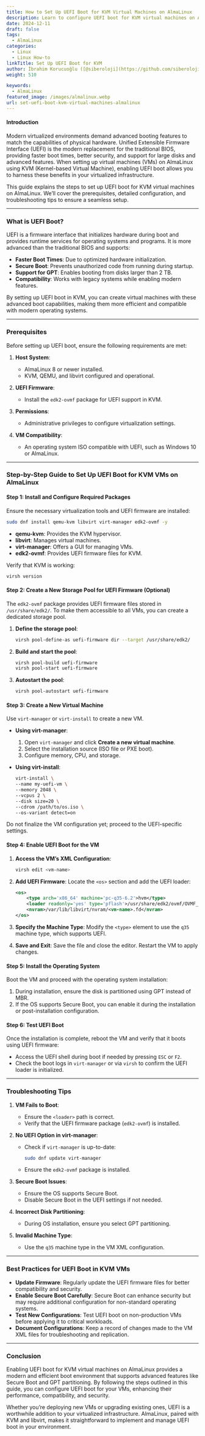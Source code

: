```yaml
---
title: How to Set Up UEFI Boot for KVM Virtual Machines on AlmaLinux
description: Learn to configure UEFI boot for KVM virtual machines on AlmaLinux with this step-by-step guide. Includes prerequisites, setup, and troubleshooting tips.
date: 2024-12-11
draft: false
tags:
  - AlmaLinux
categories:
  - Linux
  - Linux How-to
linkTitle: Set Up UEFI Boot for KVM
author: İbrahim Korucuoğlu ([@siberoloji](https://github.com/siberoloji))
weight: 510

keywords:
  - AlmaLinux
featured_image: /images/almalinux.webp
url: set-uefi-boot-kvm-virtual-machines-almalinux
---
```

#### Introduction

Modern virtualized environments demand advanced booting features to match the capabilities of physical hardware. Unified Extensible Firmware Interface (UEFI) is the modern replacement for the traditional BIOS, providing faster boot times, better security, and support for large disks and advanced features. When setting up virtual machines (VMs) on AlmaLinux using KVM (Kernel-based Virtual Machine), enabling UEFI boot allows you to harness these benefits in your virtualized infrastructure.

This guide explains the steps to set up UEFI boot for KVM virtual machines on AlmaLinux. We’ll cover the prerequisites, detailed configuration, and troubleshooting tips to ensure a seamless setup.

---

### What is UEFI Boot?

UEFI is a firmware interface that initializes hardware during boot and provides runtime services for operating systems and programs. It is more advanced than the traditional BIOS and supports:
- **Faster Boot Times**: Due to optimized hardware initialization.
- **Secure Boot**: Prevents unauthorized code from running during startup.
- **Support for GPT**: Enables booting from disks larger than 2 TB.
- **Compatibility**: Works with legacy systems while enabling modern features.

By setting up UEFI boot in KVM, you can create virtual machines with these advanced boot capabilities, making them more efficient and compatible with modern operating systems.

---

### Prerequisites

Before setting up UEFI boot, ensure the following requirements are met:

1. **Host System**:
   - AlmaLinux 8 or newer installed.
   - KVM, QEMU, and libvirt configured and operational.

2. **UEFI Firmware**:
   - Install the `edk2-ovmf` package for UEFI support in KVM.

3. **Permissions**:
   - Administrative privileges to configure virtualization settings.

4. **VM Compatibility**:
   - An operating system ISO compatible with UEFI, such as Windows 10 or AlmaLinux.

---

### Step-by-Step Guide to Set Up UEFI Boot for KVM VMs on AlmaLinux

#### Step 1: Install and Configure Required Packages
Ensure the necessary virtualization tools and UEFI firmware are installed:
```bash
sudo dnf install qemu-kvm libvirt virt-manager edk2-ovmf -y
```

- **qemu-kvm**: Provides the KVM hypervisor.
- **libvirt**: Manages virtual machines.
- **virt-manager**: Offers a GUI for managing VMs.
- **edk2-ovmf**: Provides UEFI firmware files for KVM.

Verify that KVM is working:
```bash
virsh version
```

#### Step 2: Create a New Storage Pool for UEFI Firmware (Optional)
The `edk2-ovmf` package provides UEFI firmware files stored in `/usr/share/edk2/`. To make them accessible to all VMs, you can create a dedicated storage pool.

1. **Define the storage pool**:
   ```bash
   virsh pool-define-as uefi-firmware dir --target /usr/share/edk2/
   ```
2. **Build and start the pool**:
   ```bash
   virsh pool-build uefi-firmware
   virsh pool-start uefi-firmware
   ```
3. **Autostart the pool**:
   ```bash
   virsh pool-autostart uefi-firmware
   ```

#### Step 3: Create a New Virtual Machine
Use `virt-manager` or `virt-install` to create a new VM.

- **Using virt-manager**:
  1. Open `virt-manager` and click **Create a new virtual machine**.
  2. Select the installation source (ISO file or PXE boot).
  3. Configure memory, CPU, and storage.

- **Using virt-install**:
   ```bash
   virt-install \
   --name my-uefi-vm \
   --memory 2048 \
   --vcpus 2 \
   --disk size=20 \
   --cdrom /path/to/os.iso \
   --os-variant detect=on
   ```

Do not finalize the VM configuration yet; proceed to the UEFI-specific settings.

#### Step 4: Enable UEFI Boot for the VM
1. **Access the VM’s XML Configuration**:
   ```bash
   virsh edit <vm-name>
   ```

2. **Add UEFI Firmware**:
   Locate the `<os>` section and add the UEFI loader:
   ```xml
   <os>
       <type arch='x86_64' machine='pc-q35-6.2'>hvm</type>
       <loader readonly='yes' type='pflash'>/usr/share/edk2/ovmf/OVMF_CODE.fd</loader>
       <nvram>/var/lib/libvirt/nvram/<vm-name>.fd</nvram>
   </os>
   ```

3. **Specify the Machine Type**:
   Modify the `<type>` element to use the `q35` machine type, which supports UEFI.

4. **Save and Exit**:
   Save the file and close the editor. Restart the VM to apply changes.

#### Step 5: Install the Operating System
Boot the VM and proceed with the operating system installation:
1. During installation, ensure the disk is partitioned using GPT instead of MBR.
2. If the OS supports Secure Boot, you can enable it during the installation or post-installation configuration.

#### Step 6: Test UEFI Boot
Once the installation is complete, reboot the VM and verify that it boots using UEFI firmware:
- Access the UEFI shell during boot if needed by pressing `ESC` or `F2`.
- Check the boot logs in `virt-manager` or via `virsh` to confirm the UEFI loader is initialized.

---

### Troubleshooting Tips

1. **VM Fails to Boot**:
   - Ensure the `<loader>` path is correct.
   - Verify that the UEFI firmware package (`edk2-ovmf`) is installed.

2. **No UEFI Option in virt-manager**:
   - Check if `virt-manager` is up-to-date:
     ```bash
     sudo dnf update virt-manager
     ```
   - Ensure the `edk2-ovmf` package is installed.

3. **Secure Boot Issues**:
   - Ensure the OS supports Secure Boot.
   - Disable Secure Boot in the UEFI settings if not needed.

4. **Incorrect Disk Partitioning**:
   - During OS installation, ensure you select GPT partitioning.

5. **Invalid Machine Type**:
   - Use the `q35` machine type in the VM XML configuration.

---

### Best Practices for UEFI Boot in KVM VMs

- **Update Firmware**: Regularly update the UEFI firmware files for better compatibility and security.
- **Enable Secure Boot Carefully**: Secure Boot can enhance security but may require additional configuration for non-standard operating systems.
- **Test New Configurations**: Test UEFI boot on non-production VMs before applying it to critical workloads.
- **Document Configurations**: Keep a record of changes made to the VM XML files for troubleshooting and replication.

---

### Conclusion

Enabling UEFI boot for KVM virtual machines on AlmaLinux provides a modern and efficient boot environment that supports advanced features like Secure Boot and GPT partitioning. By following the steps outlined in this guide, you can configure UEFI boot for your VMs, enhancing their performance, compatibility, and security.

Whether you’re deploying new VMs or upgrading existing ones, UEFI is a worthwhile addition to your virtualized infrastructure. AlmaLinux, paired with KVM and libvirt, makes it straightforward to implement and manage UEFI boot in your environment.

